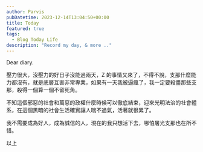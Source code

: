 ```yaml
---
author: Parvis
pubDatetime: 2023-12-14T13:04:50+00:00
title: Today
featured: true
tags:
  - Blog Today Life
description: "Record my day, & more .."
---
```


Dear diary.      

壓力很大，沒壓力的好日子沒能過兩天，Z 的事情又來了，不得不說，支那什麼能力都沒有，就是底層互害非常專業，如果有一天我被逼瘋了，我一定要殺盡那些支那，殺得一個算一個不留死角。    

不知這個邪惡的社會和萬惡的政權什麼時候可以徹底結束，迎來光明法治的社會體系，在這個黑暗的社會生活確實讓人喘不過氣，活著就很累了。    

我不需要成為好人，成為誠信的人，現在的我只想活下去，哪怕屠光支那也在所不惜。    

以上